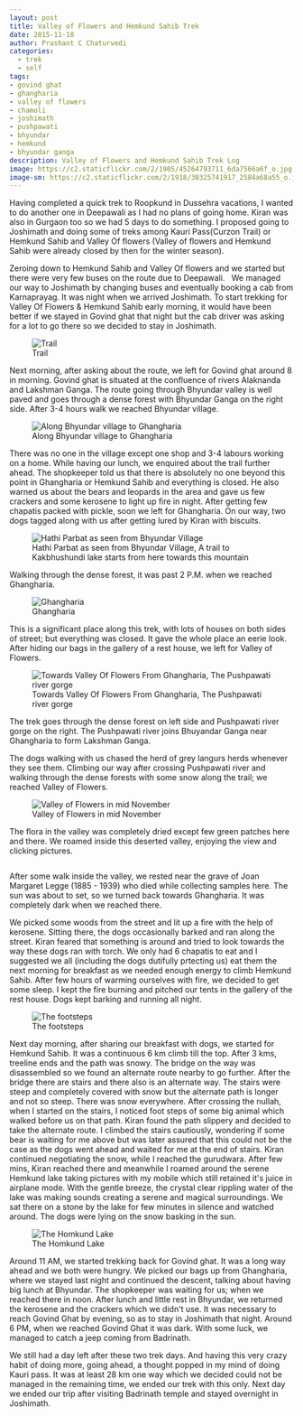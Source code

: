 ```yaml
--- 
layout: post 
title: Valley of Flowers and Hemkund Sahib Trek
date: 2015-11-18
author: Prashant C Chaturvedi
categories:
  - trek
  - self
tags: 
- govind ghat 
- ghangharia 
- valley of flowers 
- chamoli 
- joshimath 
- pushpawati 
- bhyundar 
- hemkund 
- bhyundar ganga
description: Valley of Flowers and Hemkund Sahib Trek Log
image: https://c2.staticflickr.com/2/1905/45264793711_6da7566a6f_o.jpg
image-sm: https://c2.staticflickr.com/2/1918/30325741917_2584a68a55_o.jpg
---
```



Having completed a quick trek to Roopkund in Dussehra vacations, I wanted to do another one in Deepawali as I had no plans of going home.
Kiran was also in Gurgaon too so we had 5 days to do something. 
I proposed going to Joshimath and doing some of treks among Kauri Pass(Curzon Trail) or Hemkund Sahib and Valley Of flowers (Valley of flowers and Hemkund Sahib were already closed by then for the winter season).

Zeroing down to Hemkund Sahib and Valley Of flowers and we started but there were very few buses on the route due to Deepawali.  
We managed our way to Joshimath by changing buses and eventually booking a cab from Karnaprayag. 
It was night when we arrived Joshimath. 
To start trekking for Valley Of Flowers & Hemkund Sahib early morning, it would have been better if we stayed in Govind ghat that night but the cab driver was asking for a lot to go there so we decided to stay in Joshimath.

<figure>
  <img src="https://c2.staticflickr.com/2/1901/44542585784_288a21c4ea_o.jpg" alt="Trail"/>
  <figcaption>Trail</figcaption>
</figure>

Next morning, after asking about the route, we left for Govind ghat around 8 in morning.
Govind ghat is situated at the confluence of rivers Alaknanda and Lakshman Ganga. 
The route going through Bhyundar valley is well paved and goes through a dense forest with Bhyundar Ganga on the right side.
After 3-4 hours walk we reached Bhyundar village.

<figure>
  <img src="https://c2.staticflickr.com/2/1908/45214702512_d1220bb7da_o.jpg" alt="Along Bhyundar village to Ghangharia"/>
  <figcaption>Along Bhyundar village to Ghangharia</figcaption>
</figure>

There was no one in the village except one shop and 3-4 labours working on a home. 
While having our lunch, we enquired about the trail further ahead. 
The shopkeeper told us that there is absolutely no one beyond this point in Ghangharia or Hemkund Sahib and everything is closed. 
He also warned us about the bears and leopards in the area and gave us few crackers and some kerosene to light up fire in night.
After getting few chapatis packed with pickle, soon we left for Ghangharia. 
On our way, two dogs tagged along with us after getting lured by Kiran with biscuits.

<figure>
  <img src="https://c2.staticflickr.com/2/1923/30325745437_e1d440dcf0_o.jpg" alt="Hathi Parbat as seen from Bhyundar Village"/>
  <figcaption>Hathi Parbat as seen from Bhyundar Village, A trail to Kakbhushundi lake starts from here towards this mountain</figcaption>
</figure>

Walking through the dense forest, it was past 2 P.M. when we reached Ghangharia.

<figure>
  <img src="https://c2.staticflickr.com/2/1944/30325743477_fe4cba760a_o.jpg" alt="Ghangharia"/>
  <figcaption>Ghangharia</figcaption>
</figure>

This is a significant place along this trek, with lots of houses on both sides of street; but everything was closed. 
It gave the whole place an eerie look. 
After hiding our bags in the gallery of a rest house, we left for Valley of Flowers.

<figure>
  <img src="https://c2.staticflickr.com/2/1968/45264796211_8a26135876_o.jpg" alt="Towards Valley Of Flowers From Ghangharia, The Pushpawati river gorge"/>
  <figcaption>Towards Valley Of Flowers From Ghangharia, The Pushpawati river gorge</figcaption>
</figure>

The trek goes through the dense forest on left side and Pushpawati river gorge on the right. 
The Pushpawati river joins Bhuyandar Ganga near Ghangharia to form Lakshman Ganga.

The dogs walking with us chased the herd of grey langurs herds whenever they see them. 
Climbing our way after crossing Pushpawati river and walking through the dense forests with some snow along the trail; we reached Valley of Flowers.

<figure>
  <img src="https://c2.staticflickr.com/2/1955/43450314680_44d2905d6f_o.jpg" alt="Valley of Flowers in mid November"/>
  <figcaption>Valley of Flowers in mid November</figcaption>
</figure>

The flora in the valley was completely dried except few green patches here and there. 
We roamed inside this deserted valley, enjoying the view and clicking pictures.

<figure>
  <img src="https://c2.staticflickr.com/2/1936/44542575914_3aab105d33_o.jpg" alt=""/>
  <figcaption></figcaption>
</figure>

After some walk inside the valley, we rested near the grave of Joan Margaret Legge (1885 - 1939) who died while collecting samples here. 
The sun was about to set, so we turned back towards Ghangharia. 
It was completely dark when we reached there.

We picked some woods from the street and lit up a fire with the help of kerosene. 
Sitting there, the dogs occasionally barked and ran along the street. 
Kiran feared that something is around and tried to look towards the way these dogs ran with torch. 
We only had 6 chapatis to eat and I suggested we all (including the dogs dutifully prtecting us) eat them the next morning for breakfast as we needed enough energy to climb Hemkund Sahib.
After few hours of warming ourselves with fire, we decided to get some sleep. 
I kept the fire burning and pitched our tents in the gallery of the rest house. 
Dogs kept barking and running all night.

<figure>
  <img src="https://c2.staticflickr.com/2/1940/43450309710_29e5de7a8b_o.jpg" alt="The footsteps"/>
  <figcaption>The footsteps</figcaption>
</figure>

Next day morning, after sharing our breakfast with dogs, we started for Hemkund Sahib. 
It was a continuous 6 km climb till the top. 
After 3 kms, treeline ends and the path was snowy. 
The bridge on the way was disassembled so we found an alternate route nearby to go further. 
After the bridge there are stairs and there also is an alternate way. 
The stairs were steep and completely covered with snow but the alternate path is longer and not so steep. 
There was snow everywhere. 
After crossing the nullah, when I started on the stairs, I noticed foot steps of some big animal which walked before us on that path. 
Kiran found the path slippery and decided to take the alternate route. 
I climbed the stairs cautiously, wondering if some bear is waiting for me above but was later assured that this could not be the case as the dogs went ahead and waited for me at the end of stairs. 
Kiran continued negotiating the snow, while I reached the gurudwara. 
After few mins, Kiran reached there and meanwhile I roamed around the serene Hemkund lake taking pictures with my mobile which still retained it's juice in airplane mode. With the gentle breeze, the crystal clear rippling water of the lake was making sounds creating a serene and magical surroundings. 
We sat there on a stone by the lake for few minutes in silence and watched around. 
The dogs were lying on the snow basking in the sun.

<figure>
  <img src="https://c2.staticflickr.com/2/1905/45264793711_6da7566a6f_o.jpg" alt="The Homkund Lake"/>
  <figcaption>The Homkund Lake</figcaption>
</figure>

Around 11 AM, we started trekking back for Govind ghat. 
It was a long way ahead and we both were hungry. 
We picked our bags up from Ghangharia, where we stayed last night and continued the descent, talking about having big lunch at Bhyundar. 
The shopkeeper was waiting for us; when we reached there in noon. 
After lunch and little rest in Bhyundar, we returned the kerosene and the crackers which we didn't use.
It was necessary to reach Govind Ghat by evening, so as to stay in Joshimath that night.
Around 6 PM, when we reached Govind Ghat it was dark. 
With some luck, we managed to catch a jeep coming from Badrinath.

We still had a day left after these two trek days. 
And having this very crazy habit of doing more, going ahead, a thought popped in my mind of doing Kauri pass.
It was at least 28 km one way which we decided could not be managed in the remaining time, we ended our trek with this only.
Next day we ended our trip after visiting Badrinath temple and stayed overnight in Joshimath.